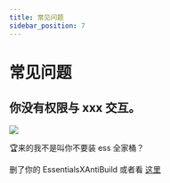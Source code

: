 ```yaml
---
title: 常见问题
sidebar_position: 7
---
```


# 常见问题

## 你没有权限与 xxx 交互。

![](../../Permission/_images/日志-1.png)

🏆来的我不是叫你不要装 ess 全家桶？

删了你的 EssentialsXAntiBuild 或者看 [这里](../../Permission/Tips.md)
